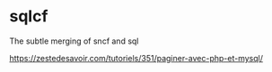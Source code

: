 # sqlcf
The subtle merging of sncf and sql

https://zestedesavoir.com/tutoriels/351/paginer-avec-php-et-mysql/

